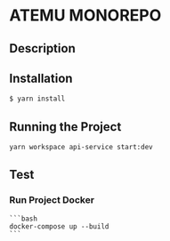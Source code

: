 # ATEMU MONOREPO
## Description

## Installation

```bash
$ yarn install
```

## Running the  Project

```bash
yarn workspace api-service start:dev

```

## Test

### Run Project Docker
    
    ```bash
    docker-compose up --build
    ```
